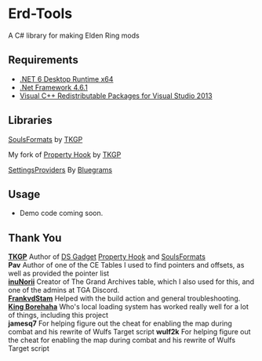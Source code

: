 # Erd-Tools
A C# library for making Elden Ring mods

## Requirements 
* [.NET 6 Desktop Runtime x64](https://download.visualstudio.microsoft.com/download/pr/f13d7b5c-608f-432b-b7ec-8fe84f4030a1/5e06998f9ce23c620b9d6bac2dae6c1d/windowsdesktop-runtime-6.0.4-win-x64.exe)  
* [.Net Framework 4.6.1]( https://www.microsoft.com/en-us/download/details.aspx?id=48130)
* [Visual C++ Redistributable Packages for Visual Studio 2013](https://www.microsoft.com/en-gb/download/details.aspx?id=40784)

## Libraries
[SoulsFormats](https://github.com/JKAnderson/SoulsFormats) by [TKGP](https://github.com/JKAnderson/)  

My fork of [Property Hook](https://github.com/Nordgaren/PropertyHook) by [TKGP](https://github.com/JKAnderson/)  

[SettingsProviders](https://github.com/Bluegrams/SettingsProviders) By [Bluegrams](https://github.com/Bluegrams/)


## Usage

* Demo code coming soon.  

## Thank You  
**[TKGP](https://github.com/JKAnderson/)** Author of [DS Gadget](https://github.com/JKAnderson/DS-Gadget) [Property Hook](https://github.com/JKAnderson/PropertyHook) and [SoulsFormats](https://github.com/JKAnderson/SoulsFormats)  
**Pav** Author of one of the CE Tables I used to find pointers and offsets, as well as provided the pointer list  
**[inuNorii](https://github.com/inunorii)** Creator of The Grand Archives table, which I also used for this, and one of the admins at TGA Discord.  
**[FrankvdStam](https://github.com/FrankvdStam)** Helped with the build action and general troubleshooting.  
**[King Borehaha](https://github.com/kingborehaha/DS-Gadget-Local-Loader)** Who's local loading system has worked really well for a lot of things, including this project  
**jamesq7** For helping figure out the cheat for enabling the map during combat and his rewrite of Wulfs Target script
**wulf2k** For helping figure out the cheat for enabling the map during combat and his rewrite of Wulfs Target script
